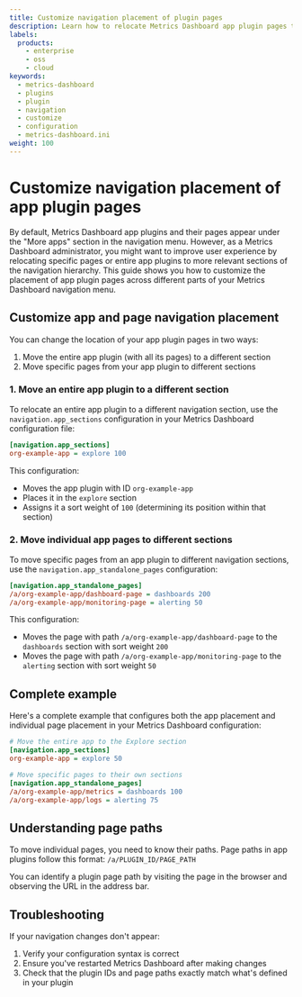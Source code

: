 ```yaml
---
title: Customize navigation placement of plugin pages
description: Learn how to relocate Metrics Dashboard app plugin pages to customize the navigation menu structure.
labels:
  products:
    - enterprise
    - oss
    - cloud
keywords:
  - metrics-dashboard
  - plugins
  - plugin
  - navigation
  - customize
  - configuration
  - metrics-dashboard.ini
weight: 100
---
```


# Customize navigation placement of app plugin pages

By default, Metrics Dashboard app plugins and their pages appear under the "More apps" section in the navigation menu. However, as a Metrics Dashboard administrator, you might want to improve user experience by relocating specific pages or entire app plugins to more relevant sections of the navigation hierarchy. This guide shows you how to customize the placement of app plugin pages across different parts of your Metrics Dashboard navigation menu.

## Customize app and page navigation placement

You can change the location of your app plugin pages in two ways:

1. Move the entire app plugin (with all its pages) to a different section
2. Move specific pages from your app plugin to different sections

### 1. Move an entire app plugin to a different section

To relocate an entire app plugin to a different navigation section, use the `navigation.app_sections` configuration in your Metrics Dashboard configuration file:

```ini
[navigation.app_sections]
org-example-app = explore 100
```

This configuration:

- Moves the app plugin with ID `org-example-app`
- Places it in the `explore` section
- Assigns it a sort weight of `100` (determining its position within that section)

### 2. Move individual app pages to different sections

To move specific pages from an app plugin to different navigation sections, use the `navigation.app_standalone_pages` configuration:

```ini
[navigation.app_standalone_pages]
/a/org-example-app/dashboard-page = dashboards 200
/a/org-example-app/monitoring-page = alerting 50
```

This configuration:

- Moves the page with path `/a/org-example-app/dashboard-page` to the `dashboards` section with sort weight `200`
- Moves the page with path `/a/org-example-app/monitoring-page` to the `alerting` section with sort weight `50`

## Complete example

Here's a complete example that configures both the app placement and individual page placement in your Metrics Dashboard configuration:

```ini
# Move the entire app to the Explore section
[navigation.app_sections]
org-example-app = explore 50

# Move specific pages to their own sections
[navigation.app_standalone_pages]
/a/org-example-app/metrics = dashboards 100
/a/org-example-app/logs = alerting 75
```

## Understanding page paths

To move individual pages, you need to know their paths. Page paths in app plugins follow this format:
`/a/PLUGIN_ID/PAGE_PATH`

You can identify a plugin page path by visiting the page in the browser and observing the URL in the address bar.

## Troubleshooting

If your navigation changes don't appear:

1. Verify your configuration syntax is correct
2. Ensure you've restarted Metrics Dashboard after making changes
3. Check that the plugin IDs and page paths exactly match what's defined in your plugin
